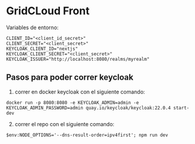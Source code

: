 
# GridCLoud Front 
Variables de entorno:
```
CLIENT_ID="<client_id_secret>"
CLIENT_SECRET="<client_secret>"
KEYCLOAK_CLIENT_ID="nextjs"
KEYCLOAK_CLIENT_SECRET="<client_secret>"
KEYCLOAK_ISSUER="http://localhost:8080/realms/myrealm"
````
## Pasos para poder correr keycloak
1. correr en docker keycloak con el siguiente comando:
```
docker run -p 8080:8080 -e KEYCLOAK_ADMIN=admin -e KEYCLOAK_ADMIN_PASSWORD=admin quay.io/keycloak/keycloak:22.0.4 start-dev
```
2. correr el repo con el siguiente comando:
```
$env:NODE_OPTIONS='--dns-result-order=ipv4first'; npm run dev
```
